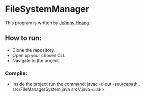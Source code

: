 # FileSystemManager

This program is written by [Johnny Hoang](https://github.com/flaakan).

## How to run:
* Clone the repository.
* Open up your chosen CLI.
* Navigate to the project.

### Compile:
* Inside the project run the command: javac -d out -sourcepath . src/FileManagerSystem.java src/*/*.java
`<addr>`

